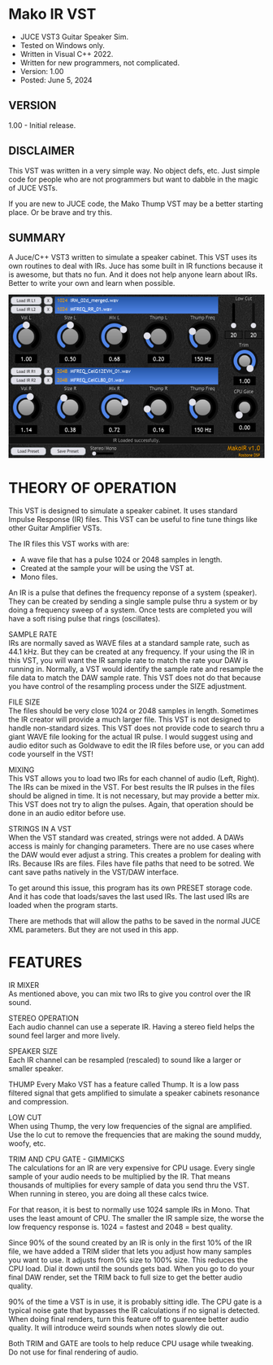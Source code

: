 # Mako IR VST
* JUCE VST3 Guitar Speaker Sim.
* Tested on Windows only.
* Written in Visual C++ 2022.
* Written for new programmers, not complicated.
* Version: 1.00
* Posted: June 5, 2024

VERSION
------------------------------------------------------------------
1.00 - Initial release.

DISCLAIMER
------------------------------------------------------------------  
This VST was written in a very simple way. No object defs, etc. 
Just simple code for people who are not programmers but want to 
dabble in the magic of JUCE VSTs.

If you are new to JUCE code, the Mako Thump VST may be a better
starting place. Or be brave and try this.
       
SUMMARY
------------------------------------------------------------------
A Juce/C++ VST3 written to simulate a speaker cabinet. This VST uses its own routines to deal 
with IRs. Juce has some built in IR functions because it is awesome, but thats no fun. And it 
does not help anyone learn about IRs. Better to write your own and learn when possible.

![Demo Image](docs/assets/makoir_demo_01.png)

# THEORY OF OPERATION<br />
This VST is designed to simulate a speaker cabinet. It uses standard Impulse Response (IR) files.
This VST can be useful to fine tune things like other Guitar Amplifier VSTs.

The IR files this VST works with are:
- A wave file that has a pulse 1024 or 2048 samples in length.
- Created at the sample your will be using the VST at. 
- Mono files.

An IR is a pulse that defines the frequency reponse of a system (speaker). They can be created by
sending a single sample pulse thru a system or by doing a frequency sweep of a system. Once tests
are completed you will have a soft rising pulse that rings (oscillates).

SAMPLE RATE  
IRs are normally saved as WAVE files at a standard sample rate, such as 44.1 kHz. But they can be created
at any frequency. If your using the IR in this VST, you will want the IR sample rate to match the rate your
DAW is running in. Normally, a VST would identify the sample rate and resample the file data to match the
DAW sample rate. This VST does not do that because you have control of the resampling process under the
SIZE adjustment.

FILE SIZE  
The files should be very close 1024 or 2048 samples in length. Sometimes the IR creator will provide a much
larger file. This VST is not designed to handle non-standard sizes. This VST does not provide code to search
thru a giant WAVE file looking for the actual IR pulse. I would suggest using and audio editor such as Goldwave
to edit the IR files before use, or you can add code yourself in the VST!

MIXING  
This VST allows you to load two IRs for each channel of audio (Left, Right). The IRs can be mixed in the VST.
For best results the IR pulses in the files should be aligned in time. It is not necessary, but may provide 
a better mix. This VST does not try to align the pulses. Again, that operation should be done in an audio editor before use.  

STRINGS IN A VST  
When the VST standard was created, strings were not added. A DAWs access is mainly for changing parameters. 
There are no use cases where the DAW would ever adjust a string. This creates a problem for dealing with IRs.
Because IRs are files. Files have file paths that need to be sotred. We cant save paths natively in the VST/DAW interface.

To get around this issue, this program has its own PRESET storage code. And it has code that loads/saves the last used IRs.
The last used IRs are loaded when the program starts.

There are methods that will allow the paths to be saved in the normal JUCE XML parameters. But they are not used in this app.

# FEATURES <br />
IR MIXER  
As mentioned above, you can mix two IRs to give you control over the IR sound.  

STEREO OPERATION  
Each audio channel can use a seperate IR. Having a stereo field helps the sound feel larger and more lively. 

SPEAKER SIZE  
Each IR channel can be resampled (rescaled) to sound like a larger or smaller speaker.

THUMP 
Every Mako VST has a feature called Thump. It is a low pass filtered signal that gets amplified to simulate a
speaker cabinets resonance and compression. 

LOW CUT  
When using Thump, the very low frequencies of the signal are amplified. Use the lo cut to remove the frequencies that
are making the sound muddy, woofy, etc.

TRIM AND CPU GATE - GIMMICKS  
The calculations for an IR are very expensive for CPU usage. Every single sample of your audio needs to be multiplied by the IR.
That means thousands of multiplies for every sample of data you send thru the VST. When running in stereo, you are doing all these
calcs twice.

For that reason, it is best to normally use 1024 sample IRs in Mono. That uses the least amount of CPU. The smaller the IR sample size,
the worse the low frequency response is. 1024 = fastest and 2048 = best quality.

Since 90% of the sound created by an IR is only in the first 10% of the IR file, we have added a TRIM slider that lets you adjust how many
samples you want to use. It adjusts from 0% size to 100% size. This reduces the CPU load. Dial it down until the sounds gets bad. When
you go to do your final DAW render, set the TRIM back to full size to get the better audio quality.

90% of the time a VST is in use, it is probably sitting idle. The CPU gate is a typical noise gate that bypasses the IR calculations
if no signal is detected. When doing final renders, turn this feature off to guarentee better audio quality. It will introduce weird
sounds when notes slowly die out. 

Both TRIM and GATE are tools to help reduce CPU usage while tweaking. Do not use for final rendering of audio. 

<br />

